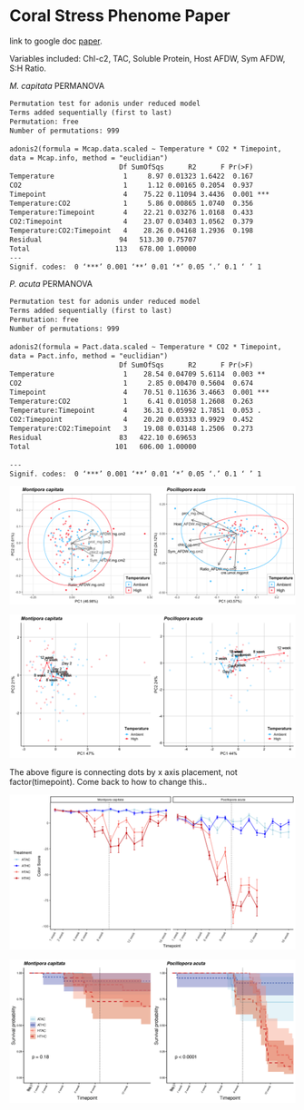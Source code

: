 # Coral Stress Phenome Paper

link to google doc [paper](https://docs.google.com/document/d/1geXeJEXaPVHWE6Ivdi6BW2qoF3PHT_Ok1Fv9iM8aLwg/edit).  

Variables included: Chl-c2, TAC, Soluble Protein, Host AFDW, Sym AFDW, S:H Ratio.

*M. capitata* PERMANOVA

```
Permutation test for adonis under reduced model
Terms added sequentially (first to last)
Permutation: free
Number of permutations: 999

adonis2(formula = Mcap.data.scaled ~ Temperature * CO2 * Timepoint, data = Mcap.info, method = "euclidian")
                           Df SumOfSqs      R2      F Pr(>F)    
Temperature                 1     8.97 0.01323 1.6422  0.167    
CO2                         1     1.12 0.00165 0.2054  0.937    
Timepoint                   4    75.22 0.11094 3.4436  0.001 ***
Temperature:CO2             1     5.86 0.00865 1.0740  0.356    
Temperature:Timepoint       4    22.21 0.03276 1.0168  0.433    
CO2:Timepoint               4    23.07 0.03403 1.0562  0.379    
Temperature:CO2:Timepoint   4    28.26 0.04168 1.2936  0.198    
Residual                   94   513.30 0.75707                  
Total                     113   678.00 1.00000                  
---
Signif. codes:  0 ‘***’ 0.001 ‘**’ 0.01 ‘*’ 0.05 ‘.’ 0.1 ‘ ’ 1
```


*P. acuta* PERMANOVA

```
Permutation test for adonis under reduced model
Terms added sequentially (first to last)
Permutation: free
Number of permutations: 999

adonis2(formula = Pact.data.scaled ~ Temperature * CO2 * Timepoint, data = Pact.info, method = "euclidian")
                           Df SumOfSqs      R2      F Pr(>F)    
Temperature                 1    28.54 0.04709 5.6114  0.003 **
CO2                         1     2.85 0.00470 0.5604  0.674    
Timepoint                   4    70.51 0.11636 3.4663  0.001 ***
Temperature:CO2             1     6.41 0.01058 1.2608  0.263    
Temperature:Timepoint       4    36.31 0.05992 1.7851  0.053 .  
CO2:Timepoint               4    20.20 0.03333 0.9929  0.452    
Temperature:CO2:Timepoint   3    19.08 0.03148 1.2506  0.273    
Residual                   83   422.10 0.69653                  
Total                     101   606.00 1.00000                  

---
Signif. codes:  0 ‘***’ 0.001 ‘**’ 0.01 ‘*’ 0.05 ‘.’ 0.1 ‘ ’ 1
```

![biplots](https://github.com/hputnam/Acclim_Dynamics/blob/master/Output/Final_Figures/CSP-PCAs.png?raw=true)

![all](https://github.com/hputnam/Acclim_Dynamics/blob/master/Output/Final_Figures/CSP-all.png?raw=true)

The above figure is connecting dots by x axis placement, not factor(timepoint). Come back to how to change this..

![blchscore](https://github.com/hputnam/Acclim_Dynamics/blob/master/Output/Final_Figures/Photographic_Bleaching.png?raw=true)

![surv](https://github.com/hputnam/Acclim_Dynamics/blob/master/Output/Final_Figures/All_survivorship.png?raw=true)
